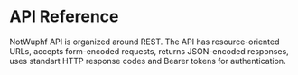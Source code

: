 # API Reference

NotWuphf API is organized around REST. The API has resource-oriented URLs, accepts form-encoded requests, returns JSON-encoded responses, uses standart HTTP response codes and Bearer tokens for authentication.
